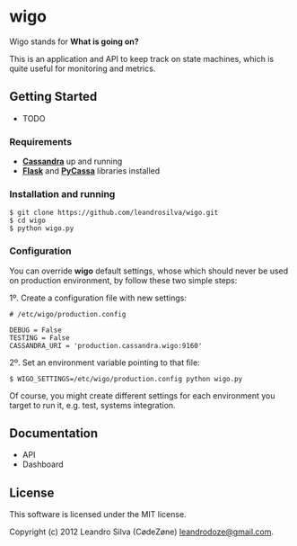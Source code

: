 # wigo

Wigo stands for **What is going on?**

This is an application and API to keep track on state machines, which is quite useful
for monitoring and metrics.

## Getting Started

* TODO

### Requirements

* [**Cassandra**](http://wiki.apache.org/cassandra/GettingStarted) up and running
* [**Flask**](http://flask.pocoo.org) and [**PyCassa**](https://github.com/pycassa/pycassa) libraries installed

### Installation and running

    $ git clone https://github.com/leandrosilva/wigo.git
    $ cd wigo
    $ python wigo.py

### Configuration

You can override **wigo** default settings, whose which should never be used on production environment, by follow these two simple steps:

1º. Create a configuration file with new settings:

    # /etc/wigo/production.config
	
	DEBUG = False
	TESTING = False
	CASSANDRA_URI = 'production.cassandra.wigo:9160'

2º. Set an environment variable pointing to that file:

	$ WIGO_SETTINGS=/etc/wigo/production.config python wigo.py

Of course, you might create different settings for each environment you target to run it, e.g. test, systems integration.

## Documentation

* API
* Dashboard

## License

This software is licensed under the MIT license.

Copyright (c) 2012 Leandro Silva (CødeZøne) <leandrodoze@gmail.com>.
